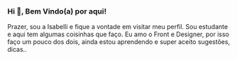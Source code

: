 ### Hi 👋, Bem Vindo(a) por aqui!

Prazer, sou a Isabelli e fique a vontade em visitar meu perfil. Sou estudante e aqui tem algumas coisinhas que faço. 
Eu amo o Front e Designer, por isso faço um pouco dos dois, ainda estou aprendendo e super aceito sugestões, dicas..

<!--
**IsabelliBatista/IsabelliBatista** is a ✨ _special_ ✨ repository because its `README.md` (this file) appears on your GitHub profile.

Here are some ideas to get you started:

- 🔭 I’m currently working on ...
- 🌱 I’m currently learning ...
- 👯 I’m looking to collaborate on ...
- 🤔 I’m looking for help with ...
- 💬 Ask me about ...
- 📫 How to reach me: ...
- 😄 Pronouns: ...
- ⚡ Fun fact: ...
-->

